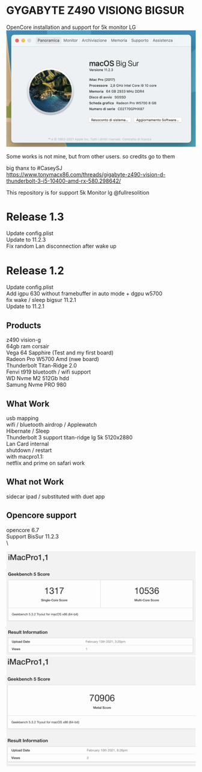 # GYGABYTE Z490 VISIONG BIGSUR
OpenCore installation and support for 5k monitor LG
![alt text](https://github.com/mgrandinetti/Z490-VISIONG-LG5K/blob/main/aboutthismac.png?raw=true)



Some works is not mine, but from other users. so credits go to them

big thanx to #CaseySJ\
https://www.tonymacx86.com/threads/gigabyte-z490-vision-d-thunderbolt-3-i5-10400-amd-rx-580.298642/


This repository is for support 5k Monitor lg @fullresolition


# Release 1.3
Update config.plist\
Update to 11.2.3\
Fix random Lan disconnection after wake up

# Release 1.2
Update config.plist\
Add igpu 630 without framebuffer in auto mode + dgpu w5700\
fix wake / sleep bigsur 11.2.1\
Update to 11.2.1


## Products
z490 vision-g\
64gb ram corsair\
Vega 64 Sapphire (Test and my first board)\
Radeon Pro W5700 Amd (nwe board)\
Thunderbolt Titan-Ridge 2.0\
Fenvi t919 bluetooth / wifi support\
WD Nvme M2 512Gb hdd\
Samung Nvme PRO 980

## What Work
usb mapping\
wifi / bluetooth airdrop / Applewatch\
Hibernate / Sleep\
Thunderbolt 3 support titan-ridge lg 5k 5120x2880\
Lan Card internal\
shutdown / restart\
with macpro1.1: \
netflix and prime on safari work

## What not Work
sidecar ipad / substituted with duet app

## Opencore support
opencore 6.7\
Support BisSur 11.2.3\
\\



![alt text](https://github.com/mgrandinetti/Z490-VISIONG-LG5K/blob/main/cpu_score.png?raw=true)
![alt text](https://github.com/mgrandinetti/Z490-VISIONG-LG5K/blob/main/radeon_w5700.png?raw=true)
